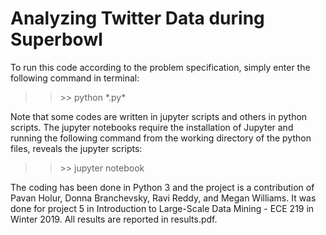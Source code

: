 # Analyzing Twitter Data during Superbowl
To run this code according to the problem specification, simply enter the following command in terminal:
>> \>> python \*.py\*

Note that some codes are written in jupyter scripts and others in python scripts. The jupyter notebooks require the installation of Jupyter and running the following command from the working directory of the python files, reveals the jupyter scripts:
>> \>> jupyter notebook

The coding has been done in Python 3 and the project is a contribution of Pavan Holur, Donna Branchevsky, Ravi Reddy, and Megan Williams. It was done for project 5 in Introduction to Large-Scale Data Mining - ECE 219 in Winter 2019. All results are reported in results.pdf.

